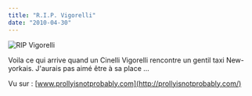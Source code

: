 ```yaml
---
title: "R.I.P. Vigorelli"
date: "2010-04-30"
---
```


![](/uploads/ripvigorelli.jpg "RIP Vigorelli")

Voila ce qui arrive quand un Cinelli Vigorelli rencontre un gentil taxi New-yorkais. J'aurais pas aimé être à sa place ...

Vu sur : [www.prollyisnotprobably.com](http://prollyisnotprobably.com/)
